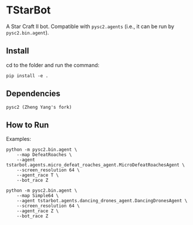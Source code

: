# TStarBot

A Star Craft II bot. Compatible with `pysc2.agents` (i.e., it can be run by `pysc2.bin.agent`).

## Install
cd to the folder and run the command:
```
pip install -e .
```

## Dependencies
```
pysc2 (Zheng Yang's fork)
```

## How to Run
Examples:

```
python -m pysc2.bin.agent \
    --map DefeatRoaches \
    --agent tstarbot.agents.micro_defeat_roaches_agent.MicroDefeatRoachesAgent \
    --screen_resolution 64 \
    --agent_race T \
    --bot_race Z
```

```
python -m pysc2.bin.agent \
    --map Simple64 \
    --agent tstarbot.agents.dancing_drones_agent.DancingDronesAgent \
    --screen_resolution 64 \
    --agent_race Z \
    --bot_race Z
```

